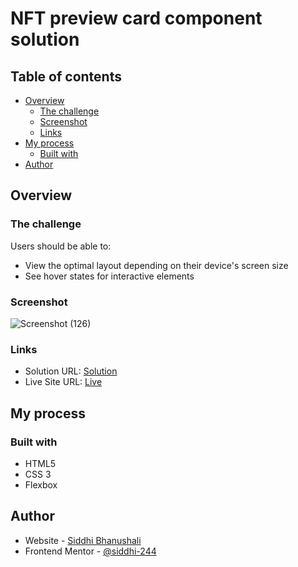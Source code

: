 # NFT preview card component solution



## Table of contents

- [Overview](#overview)
  - [The challenge](#the-challenge)
  - [Screenshot](#screenshot)
  - [Links](#links)
- [My process](#my-process)
  - [Built with](#built-with)
- [Author](#author)



## Overview

### The challenge

Users should be able to:

- View the optimal layout depending on their device's screen size
- See hover states for interactive elements

### Screenshot

![Screenshot (126)](https://user-images.githubusercontent.com/69195262/149514207-e29670f7-0990-4ff2-813b-8a70c83985e6.png)



### Links

- Solution URL: [Solution](https://your-solution-url.com)
- Live Site URL: [Live](https://your-live-site-url.com)

## My process

### Built with

- HTML5
- CSS 3
- Flexbox

## Author

- Website - [Siddhi Bhanushali](https://siddhi-244.github.io/LinkTree-Clone/)
- Frontend Mentor - [@siddhi-244](https://www.frontendmentor.io/profile/siddhi-244)


